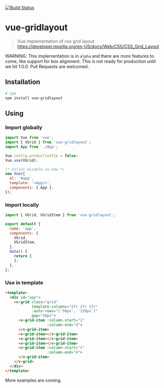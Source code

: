 [![Build Status](https://travis-ci.org/manico/vue-gridlayout.svg?branch=master)](https://travis-ci.org/manico/vue-gridlayout)

# vue-gridlayout

> Vue implementation of css grid layout https://developer.mozilla.org/en-US/docs/Web/CSS/CSS_Grid_Layout

WARNING: This implementation is in `alpha` and there are more features to come, like support for box alignment. This is not ready for production until we hit 1.0.0. Pull Requests are welcomed.

## Installation

```bash
# npm
npm install vue-gridlayout
```

## Using

### Import globally

```javascript
import Vue from 'vue';
import { VGrid } from 'vue-gridlayout';
import App from './App';

Vue.config.productionTip = false;
Vue.use(VGrid);

/* eslint-disable no-new */
new Vue({
  el: '#app',
  template: '<App/>',
  components: { App },
});
```

### Import locally

```javascript
import { VGrid, VGridItem } from 'vue-gridlayout';

export default {
  name: 'app',
  components: {
    VGrid,
    VGridItem,
  },
  data() {
    return {
    };
  },
};
```

### Use in template

```html
<template>
  <div id="app">
    <v-grid class="grid"
            template-columns="2fr 1fr 1fr"
            :auto-rows="['50px', '120px']"
            gap="10px">
      <v-grid-item :column-start="1"
                   :column-end="4">
      </v-grid-item>
      <v-grid-item></v-grid-item>
      <v-grid-item></v-grid-item>
      <v-grid-item></v-grid-item>
      <v-grid-item :column-start="1"
                   :column-end="4">
      </v-grid-item>
    </v-grid>
  </div>
</template>
```

More examples are coming.
